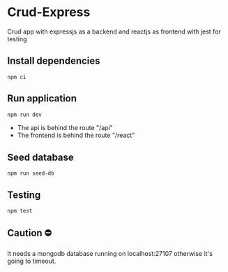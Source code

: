 # Crud-Express

Crud app with expressjs as a backend and reactjs as frontend with jest for testing

## Install dependencies

```
npm ci
```

## Run application

```bash
npm run dev
```

- The api is behind the route "/api"  
- The frontend is behind the route "/react"

## Seed database
```
npm run seed-db
```

## Testing
```
npm test
```

## Caution ⛔
It needs a mongodb database running on localhost:27107 otherwise it's going to timeout.